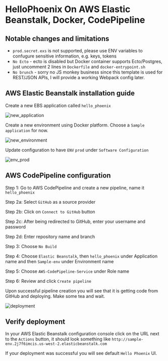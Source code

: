 # HelloPhoenix On AWS Elastic Beanstalk, Docker, CodePipeline

## Notable changes and limitations

  - `prod.secret.exs` is not supported, please use ENV variables to confugure sensitive information, e.g. keys, tokens
  - `No Ecto` - ecto is disabled but Docker container supports Ecto/Postgres, just uncomment 2 lines in `Dockerfile` and `docker-entrypoint.sh`
  - `No brunch` - sorry no JS monkey business since this template is used for REST/JSON APIs, I will provide a working Webpack config later.

## AWS Elastic Beanstalk installation guide

Create a new EBS application called `hello_phoenix`

![new_application](/screenshots/1.png)

Create a new environment using Docker platform. Choose a `Sample application` for now.

![new_environment](/screenshots/2.png)

Update configuration to have `ENV` `prod` under `Software Configuration`

![env_prod](/screenshots/3.png)

## AWS CodePipeline configuration

Step 1: Go to AWS CodePipeline and create a new pipeline, name it `hello_phoenix`

Step 2a: Select `GitHub` as a source provider

Step 2b: Click on `Connect to GitHub` button

Step 2c: After being redirected to GitHub, enter your username and password

Step 2d: Enter repository name and branch

Step 3: Choose `No Build`

Step 4: Choose `Elastic Beanstalk`, then `hello_phoenix` under Application name and then `Sample-env` under Environment name

Step 5: Choose `AWS-CodePipeline-Service` under Role name

Step 6: Review and click `Create pipeline`

Upon successful pipeline creation you will see that it is getting code from GitHub and deploying. Make some tea and wait.

![deployment](/screenshots/4.png)

## Verify deployment

In your AWS Elastic Beanstalk configuration console click on the URL next to the `Actions` button, it should look something like `http://sample-env.2j7f6imcis.us-west-2.elasticbeanstalk.com`

If your deployment was successful you will see default `Hello Phoenix` UI.
